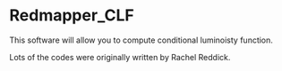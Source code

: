 # Redmapper_CLF
This software will allow you to compute conditional luminoisty function. 

Lots of the codes were originally written by Rachel Reddick. 
